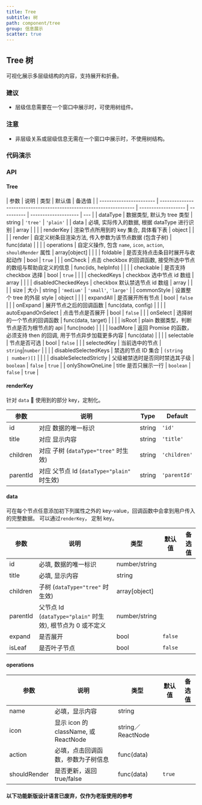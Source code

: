 ```yaml
---
title: Tree
subtitle: 树
path: component/tree
group: 信息展示
scatter: true
---
```


## Tree 树

可视化展示多层级结构的内容，支持展开和折叠。

### 建议

- 层级信息需要在一个窗口中展示时，可使用树组件。

### 注意

- 非层级关系或层级信息无需在一个窗口中展示时，不使用树结构。

### 代码演示

<!-- demo-slot-1 -->
<!-- demo-slot-2 -->
<!-- demo-slot-7 -->
<!-- demo-slot-8 -->
<!-- demo-slot-9 -->

### API

#### Tree

| 参数                    | 说明                                                                | 类型                | 默认值     | 备选值               |
| ----------------------- | ------------------------------------------------------------------- | ------------------- | ---------- | -------------------- | --- |
| dataType                | 数据类型, 默认为 tree 类型                                          | string              | `'tree'`   | `'plain'`            |
| data                    | 必填, 实际传入的数据, 根据 dataType 进行识别                        | array               |            |                      |
| renderKey               | 渲染节点所用到的 key 集合, 具体看下表                               | object              |            |                      |
| render                  | 自定义树条目渲染方法, 传入参数为该节点数据 (包含子树)               | func(data)          |            |                      |
| operations              | 自定义操作, 包含 `name`, `icon`, `action`, `shouldRender` 属性      | array[object]       |            |                      |
| foldable                | 是否支持点击条目时展开与收起动作                                    | bool                | `true`     |                      |
| onCheck                 | 点击 checkbox 的回调函数, 接受所选中节点的数组与帮助自定义的信息    | func(ids, helpInfo) |            |                      |
| checkable               | 是否支持 checkbox 选择                                              | bool                | `true`     |                      |     |
| checkedKeys             | checkbox 选中节点 id 数组                                           | array               |            |                      |
| disabledCheckedKeys     | checkbox 默认禁选节点 id 数组                                       | array               |            |                      |
| size                    | 大小                                                                | string              | `'medium'` | `'small'`, `'large'` |
| commonStyle             | 设置整个 tree 的外层 style                                          | object              |            |                      |
| expandAll               | 是否展开所有节点                                                    | bool                | `false`    |                      |
| onExpand                | 展开节点之后的回调函数                                              | func(data, config)  |            |                      |
| autoExpandOnSelect      | 点击节点是否展开                                                    | bool                | `false`    |                      |
| onSelect                | 选择树的一个节点的回调函数                                          | func(data, target)  |            |                      |
| isRoot                  | plain 数据类型，判断节点是否为根节点的 api                          | func(node)          |            |                      |
| loadMore                | 返回 Promise 的函数，必须支持 then 的回调, 用于节点异步加载更多内容 | func(data)          |            |                      |
| selectable              | 节点是否可选                                                        | bool                | `false`    |                      |
| selectedKey             | 当前选中的节点                                                      | `string`\|`number`  |            |                      |
| disabledSelectedKeys    | 禁选的节点 ID 集合                                                  | `(string            | number)[]` |                      |     |
| disableSelectedStrictly | 父级被禁选时是否同时禁选其子级                                      | `boolean`           | `false`    | `true`               |
| onlyShowOneLine         | title 是否只展示一行                                                | `boolean`           | `false`    | `true`               |

#### renderKey

针对 `data`  使用到的部分 key，定制化。

| 参数     | 说明                                       | Type   | Default      |
| -------- | ------------------------------------------ | ------ | ------------ |
| id       | 对应 数据的唯一标识                        | string | `'id'`       |
| title    | 对应 显示内容                              | string | `'title'`    |
| children | 对应 子树 (`dataType="tree"` 时生效)       | string | `'children'` |
| parentId | 对应 父节点 Id (`dataType="plain"` 时生效) | string | `'parentId'` |

#### data

可在每个节点任意添加初下列属性之外的 key-value，回调函数中会拿到用户传入的完整数据。
可以通过`renderKey`， 定制 key。

| 参数     | 说明                                                       | 类型          | 默认值  | 备选值 |
| -------- | ---------------------------------------------------------- | ------------- | ------- | ------ |
| id       | 必填, 数据的唯一标识                                       | number/string |         |        |
| title    | 必填, 显示内容                                             | string        |         |        |
| children | 子树 (`dataType="tree"` 时生效)                            | array[object] |         |        |
| parentId | 父节点 Id (`dataType="plain"` 时生效), 根节点为 0 或不定义 | number/string |         |        |
| expand   | 是否展开                                                   | bool          | `false` |        |
| isLeaf   | 是否叶子节点                                               | bool          | `false` |        |

#### operations

| 参数         | 说明                                 | 类型              | 默认值 | 备选值 |
| ------------ | ------------------------------------ | ----------------- | ------ | ------ |
| name         | 必填，显示内容                       | string            |        |        |
| icon         | 显示 icon 的 className, 或 ReactNode | string／ReactNode |        |        |
| action       | 必填，点击回调函数，参数为子树信息   | func(data)        |        |        |
| shouldRender | 是否更新，返回 true/false            | func(data)        | `true` |        |

#### 以下功能新版设计语言已废弃，仅作为老版使用的参考

<!-- demo-slot-3 -->
<!-- demo-slot-4 -->
<!-- demo-slot-5 -->
<!-- demo-slot-6 -->
